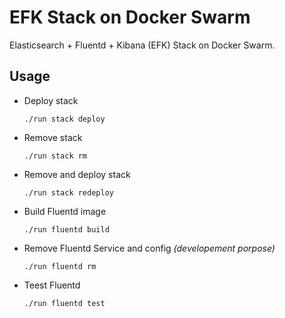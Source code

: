 # EFK Stack on Docker Swarm

Elasticsearch + Fluentd + Kibana (EFK) Stack on Docker Swarm.

## Usage

- Deploy stack

    `./run stack deploy`

- Remove stack

    `./run stack rm`

- Remove and deploy stack

    `./run stack redeploy`

- Build Fluentd image

    `./run fluentd build`

- Remove Fluentd Service and config *(developement porpose)*

    `./run fluentd rm`

- Teest Fluentd

    `./run fluentd test`
